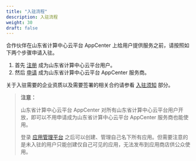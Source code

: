 ```yaml
---
title: "入驻流程"
description: 入驻流程
weight: 30
draft: false
---
```


合作伙伴在山东省计算中心云平台 AppCenter 上给用户提供服务之前，请按照如下两个步骤申请入驻。

1. 首先 [注册](http://console.yiqiyun.sd.cegn.cn/login) 成为山东省计算中心云平台用户。
2. 然后 [申请](http://appcenter.yiqiyun.sd.cegn.cn/apply) 成为山东省计算中心云平台 AppCenter 服务商。

关于入驻需要的企业资质以及需要签署的相关合约请参看 [入驻须知](../../serviceprovider/10_prerequisite/) 部分。

> **注意：**
>
> 山东省计算中心云平台 AppCenter 对所有山东省计算中心云平台用户开放，即可以不用申请成为山东省计算中心云平台 AppCenter 服务商也能使用。
>
> 登录 [应用管理平台](http://appcenter.yiqiyun.sd.cegn.cn/developer) 之后可以创建、管理自己名下所有应用。但需要注意的是未入驻的用户只能创建仅自己可见的应用，无法发布到应用商店供公众使用。

